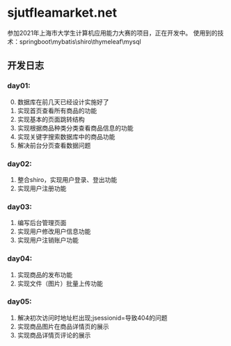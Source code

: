 # sjutfleamarket.net
参加2021年上海市大学生计算机应用能力大赛的项目，正在开发中。
使用到的技术：springboot\mybatis\shiro\thymeleaf\mysql

## 开发日志
### day01:
 0. 数据库在前几天已经设计实施好了
 1. 实现首页查看所有商品的功能
 2. 实现基本的页面跳转结构
 3. 实现根据商品种类分类查看商品信息的功能
 4. 实现关键字搜索数据库中的商品功能
 5. 解决前台分页查看数据问题
### day02:
 1. 整合shiro，实现用户登录、登出功能
 2. 实现用户注册功能
### day03:
 1. 编写后台管理页面
 2. 实现用户修改用户信息功能
 3. 实现用户注销账户功能
### day04:
 1. 实现商品的发布功能 
 2. 实现文件（图片）批量上传功能
### day05:
 1. 解决初次访问时地址栏出现;jsessionid=导致404的问题
 2. 实现商品图片在商品详情页的展示
 3. 实现商品详情页评论的展示

